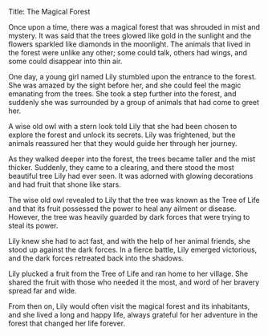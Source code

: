 Title: The Magical Forest

Once upon a time, there was a magical forest that was shrouded in mist and mystery. It was said that the trees glowed like gold in the sunlight and the flowers sparkled like diamonds in the moonlight. The animals that lived in the forest were unlike any other; some could talk, others had wings, and some could disappear into thin air.

One day, a young girl named Lily stumbled upon the entrance to the forest. She was amazed by the sight before her, and she could feel the magic emanating from the trees. She took a step further into the forest, and suddenly she was surrounded by a group of animals that had come to greet her.

A wise old owl with a stern look told Lily that she had been chosen to explore the forest and unlock its secrets. Lily was frightened, but the animals reassured her that they would guide her through her journey.

As they walked deeper into the forest, the trees became taller and the mist thicker. Suddenly, they came to a clearing, and there stood the most beautiful tree Lily had ever seen. It was adorned with glowing decorations and had fruit that shone like stars.

The wise old owl revealed to Lily that the tree was known as the Tree of Life and that its fruit possessed the power to heal any ailment or disease. However, the tree was heavily guarded by dark forces that were trying to steal its power.

Lily knew she had to act fast, and with the help of her animal friends, she stood up against the dark forces. In a fierce battle, Lily emerged victorious, and the dark forces retreated back into the shadows.

Lily plucked a fruit from the Tree of Life and ran home to her village. She shared the fruit with those who needed it the most, and word of her bravery spread far and wide.

From then on, Lily would often visit the magical forest and its inhabitants, and she lived a long and happy life, always grateful for her adventure in the forest that changed her life forever.